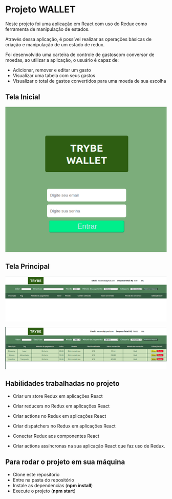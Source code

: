 #  Projeto WALLET 

<!-- Olá, Tryber!

Esse é apenas um arquivo inicial para o README do seu projeto.

É essencial que você preencha esse documento por conta própria, ok?

Não deixe de usar nossas dicas de escrita de README de projetos, e deixe sua criatividade brilhar!

⚠️ IMPORTANTE: você precisa deixar nítido:
- quais arquivos/pastas foram desenvolvidos por você; 
- quais arquivos/pastas foram desenvolvidos por outra pessoa estudante;
- quais arquivos/pastas foram desenvolvidos pela Trybe.

-->




Neste projeto foi uma aplicação em React com uso do Redux como ferramenta de manipulação de estados.

Através dessa aplicação, é possível realizar as operações básicas de criação e manipulação de um estado de redux.

Foi desenvolvido uma carteira de controle de gastoscom conversor de moedas, ao utilizar a aplicação, o usuário é capaz de:

* Adicionar, remover e editar um gasto
* Visualizar uma tabela com seus gastos
* Visualizar o total de gastos convertidos para uma moeda de sua escolha


## Tela Inicial

![Tela de Login](./img/pagina_login.png)

## Tela Principal

![Tela principal](./img/pagina_principal_sem_acrescentar.png)

![Tela Principal com despesas](./img/tela_principal_com_despezas.png)

## Habilidades trabalhadas no projeto

* Criar um store Redux em aplicações React

* Criar reducers no Redux em aplicações React

* Criar actions no Redux em aplicações React

* Criar dispatchers no Redux em aplicações React

* Conectar Redux aos componentes React

* Criar actions assíncronas na sua aplicação React que faz uso de Redux.

## Para rodar o projeto em sua máquina

* Clone este repositório
* Entre na pasta do repositório
* Instale as dependencias (**npm install**)
* Execute o projeto (**npm start**)